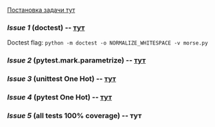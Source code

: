 [Постановка задачи тут](https://github.com/siauPatrick/mai-python/blob/master/03-instrumenty-testirovaniya-v-python/issues.md)


### *Issue 1* (doctest) -- [тут](./issue1/morse.py)
  
  Doctest flag: `python -m doctest -o NORMALIZE_WHITESPACE -v morse.py`

### *Issue 2* (pytest.mark.parametrize) -- [тут](./issue2/test_morse.py)

### *Issue 3* (unittest One Hot) -- [тут](./issue3/is3.py)

### *Issue 4* (pytest One Hot) -- [тут](./issue4/is4.py)

### *Issue 5* (all tests 100% coverage) -- тут
